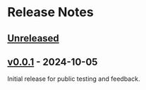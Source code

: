 # Release Notes

## [Unreleased](https://github.com/Thavarshan/phpvm/compare/v0.0.1...HEAD)

## [v0.0.1](https://github.com/Thavarshan/phpvm/compare/v0.0.0...v0.0.1) - 2024-10-05

Initial release for public testing and feedback.
